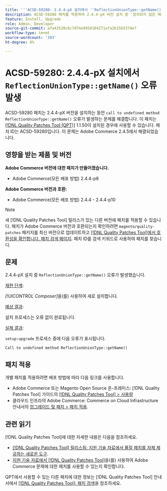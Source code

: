 ```yaml
---
title: '''ACSD-59280: 2.4.4-pX 설치에서 ''ReflectionUnionType::getName()'' 오류 발생'''
description: ACSD-59280 패치를 적용하여 2.4.4-pX 버전 설치 중 '정의되지 않은 메서드 ReflectionUnionType::getName()' 오류가 발생하는 Adobe Commerce 문제를 해결합니다.
feature: Install, Upgrade
role: Admin, Developer
source-git-commit: a7a42520c6c7d74e995d104271afa2b15b537de7
workflow-type: tm+mt
source-wordcount: '303'
ht-degree: 0%

---
```


# ACSD-59280: 2.4.4-pX 설치에서 `ReflectionUnionType::getName()` 오류 발생

ACSD-59280 패치는 2.4.4-pX 버전을 설치하는 동안 `call to undefined method ReflectionUnionType::getName()` 오류가 발생하는 문제를 해결합니다. 이 패치는 [[!DNL Quality Patches Tool (QPT)]](/help/announcements/adobe-commerce-announcements/magento-quality-patches-released-new-tool-to-self-serve-quality-patches.md) 1.1.50이 설치된 경우에 사용할 수 있습니다. 패치 ID는 ACSD-59280입니다. 이 문제는 Adobe Commerce 2.4.5에서 해결되었습니다.

## 영향을 받는 제품 및 버전

**Adobe Commerce 버전에 대한 패치가 만들어졌습니다.**

* Adobe Commerce(모든 배포 방법) 2.4.4-p8

**Adobe Commerce 버전과 호환:**

* Adobe Commerce(모든 배포 방법) 2.4.4 - 2.4.4-p10

>[!NOTE]
>
>새 [!DNL Quality Patches Tool] 릴리스가 있는 다른 버전에 패치를 적용할 수 있습니다. 패치가 Adobe Commerce 버전과 호환되는지 확인하려면 `magento/quality-patches` 패키지를 최신 버전으로 업데이트하고 [[!DNL Quality Patches Tool]에서 호환성을 확인합니다. 패치 검색 페이지](https://experienceleague.adobe.com/tools/commerce-quality-patches/index.html). 패치 ID를 검색 키워드로 사용하여 패치를 찾습니다.

## 문제

2.4.4-pX 설치 중 `ReflectionUnionType::getName()` 오류가 발생했습니다.

<u>재현 단계</u>:

*[!UICONTROL Composer]*&#x200B;을(를) 사용하여 새로 설치합니다.

<u>예상 결과</u>:

설치 프로세스는 오류 없이 완료됩니다.

<u>실제 결과</u>:

`setup:upgrade` 프로세스 중에 다음 오류가 표시됩니다.

`Call to undefined method ReflectionUnionType::getName()`

## 패치 적용

개별 패치를 적용하려면 배포 방법에 따라 다음 링크를 사용합니다.

* Adobe Commerce 또는 Magento Open Source 온-프레미스: [!DNL Quality Patches Tool] 가이드의 [[!DNL Quality Patches Tool] > 사용량](https://experienceleague.adobe.com/docs/commerce-operations/tools/quality-patches-tool/usage.html)
* 클라우드 인프라의 Adobe Commerce: Commerce on Cloud Infrastructure 안내서의 [업그레이드 및 패치 > 패치 적용](https://experienceleague.adobe.com/docs/commerce-cloud-service/user-guide/develop/upgrade/apply-patches.html).

## 관련 읽기

[!DNL Quality Patches Tool]에 대한 자세한 내용은 다음을 참조하세요.

* [[!DNL Quality Patches Tool] 릴리스됨: 지원 기술 자료에서 품질 패치를 자체 제공하는 새로운 도구](/help/announcements/adobe-commerce-announcements/magento-quality-patches-released-new-tool-to-self-serve-quality-patches.md).
* [지원 기술 자료에서  [!DNL Quality Patches Tool]](/help/support-tools/patches-available-in-qpt-tool/check-patch-for-magento-issue-with-magento-quality-patches.md)을(를) 사용하여 Adobe Commerce 문제에 대한 패치를 사용할 수 있는지 확인합니다.

QPT에서 사용할 수 있는 다른 패치에 대한 정보는 [!DNL Quality Patches Tool] 안내서에서 [[!DNL Quality Patches Tool]: 패치 검색](https://experienceleague.adobe.com/tools/commerce-quality-patches/index.html)을 참조하세요.
